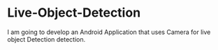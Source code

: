 # Live-Object-Detection

I am going to develop an Android Application that uses Camera for live object Detection detection.

